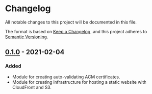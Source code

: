 # Changelog

All notable changes to this project will be documented in this file.

The format is based on [Keep a Changelog](https://keepachangelog.com/en/1.0.0/),
and this project adheres to [Semantic Versioning](https://semver.org/spec/v2.0.0.html).

## [0.1.0] - 2021-02-04

### Added

- Module for creating auto-validating ACM certificates.
- Module for creating infrastructure for hosting a static website with CloudFront and S3.

[0.1.0]: https://github.com/vytautaskubilius/infrastructure-modules/releases/tag/v0.1.0
